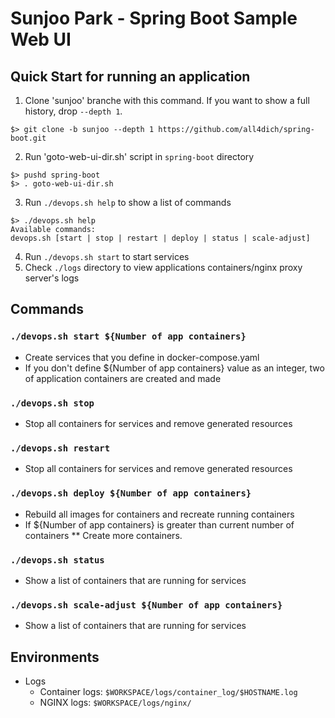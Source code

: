 # Sunjoo Park - Spring Boot Sample Web UI

## Quick Start for running an application 
1. Clone 'sunjoo' branche with this command. If you want to show a full history, drop ```--depth 1```.
```
$> git clone -b sunjoo --depth 1 https://github.com/all4dich/spring-boot.git
```
2. Run 'goto-web-ui-dir.sh' script in ```spring-boot``` directory
```
$> pushd spring-boot
$> . goto-web-ui-dir.sh
```
3. Run ```./devops.sh help``` to show a list of commands
```
$> ./devops.sh help
Available commands:
devops.sh [start | stop | restart | deploy | status | scale-adjust]
```
4. Run ```./devops.sh start``` to start services
5. Check ```./logs``` directory to view applications containers/nginx proxy server's logs

## Commands 

### ```./devops.sh start ${Number of app containers}```
* Create services that you define in docker-compose.yaml
* If you don't define ${Number of app containers} value as an integer, 
two of application containers are created and made

### ```./devops.sh stop ```
* Stop all containers for services and remove generated resources

### ```./devops.sh restart ```
* Stop all containers for services and remove generated resources

### ```./devops.sh deploy ${Number of app containers}```
* Rebuild all images for containers and  recreate running containers
* If  ${Number of app containers} is greater than current number of containers
** Create more containers.

### ```./devops.sh status```
* Show a list of containers that are running for services

### ```./devops.sh scale-adjust ${Number of app containers}```
* Show a list of containers that are running for services

## Environments
* Logs
  * Container logs: ```$WORKSPACE/logs/container_log/$HOSTNAME.log```
  * NGINX logs: ```$WORKSPACE/logs/nginx/```




